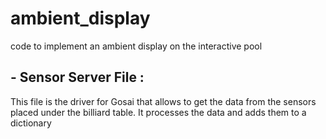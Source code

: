 # ambient_display
code to implement an ambient display on the interactive pool

## - Sensor Server File : 
This file is the driver for Gosai that allows to get the data from the sensors placed under the billiard table. It processes the data and adds them to a dictionary


